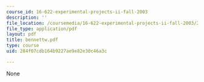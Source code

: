```yaml
---
course_id: 16-622-experimental-projects-ii-fall-2003
description: ''
file_location: /coursemedia/16-622-experimental-projects-ii-fall-2003/284f07cdb164b9227ae9e82e30c46a3c_bennettw.pdf
file_type: application/pdf
layout: pdf
title: bennettw.pdf
type: course
uid: 284f07cdb164b9227ae9e82e30c46a3c

---
```

None